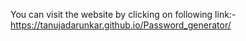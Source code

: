 You can visit the website by clicking on following link:-
https://tanujadarunkar.github.io/Password_generator/
